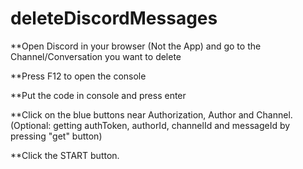 # deleteDiscordMessages

**Open Discord in your browser (Not the App) and go to the Channel/Conversation you want to delete

**Press F12 to open the console

**Put the code in console and press enter

**Click on the blue buttons near Authorization, Author and Channel.
(Optional: getting authToken, authorId, channelId and messageId by pressing "get" button)

**Click the START button.

